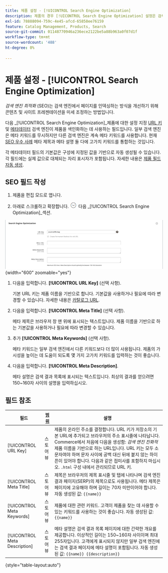 ```yaml
---
title: 제품 설정 - [!UICONTROL Search Engine Optimization]
description: 제품의 경우 [!UICONTROL Search Engine Optimization] 설정은 검색 엔진이 제품을 색인화하는 데 사용하는 URL 키와 메타데이터를 설정합니다.
exl-id: 78888094-759c-4e45-afcd-65858ee76159
feature: Catalog Management, Products, Search
source-git-commit: 01148770946a236ece2122be5a88b963a0f07d1f
workflow-type: tm+mt
source-wordcount: '488'
ht-degree: 0%

---
```


# 제품 설정 - [!UICONTROL Search Engine Optimization]

_검색 엔진 최적화_ (SEO)는 검색 엔진에서 페이지를 인덱싱하는 방식을 개선하기 위해 콘텐츠 및 사이트 프레젠테이션을 미세 조정하는 방법입니다.

다음 _[!UICONTROL Search Engine Optimization]_제품에 대한 설정 지정 [URL 키](catalog-urls.md) 및 [메타데이터](../merchandising-promotions/meta-data.md) 검색 엔진이 제품을 색인화하는 데 사용하는 필드입니다. 일부 검색 엔진은 메타 키워드를 무시하지만 다른 검색 엔진은 계속 메타 키워드를 사용합니다. 현재 [SEO 우수 사례](../merchandising-promotions/seo-overview.md) 메타 제목과 메타 설명 둘 다에 고가치 키워드를 통합하는 것입니다.

각 메타데이터 필드의 기본값은 구성에 지정된 값을 기반으로 자동 생성될 수 있습니다. 각 필드에는 실제 값으로 대체되는 자리 표시자가 포함됩니다. 자세한 내용은 [제품 필드 자동 생성](../configuration-reference/catalog/catalog.md#uicontrol-product-fields-auto-generation).

## SEO 필드 작성

1. 제품을 편집 모드로 엽니다.

1. 아래로 스크롤하고 확장합니다. ![확장 선택기](../assets/icon-display-expand.png) 다음 _[!UICONTROL Search Engine Optimization]_섹션.

![검색 엔진 최적화](./assets/product-search-engine-optimization.png){width="600" zoomable="yes"}


1. 다음을 입력합니다. **[!UICONTROL URL Key]** (선택 사항).

   기본 URL 키는 제품 이름을 기반으로 합니다. 기본값을 사용하거나 필요에 따라 변경할 수 있습니다. 자세한 내용은 [카탈로그 URL](catalog-urls.md).

1. 다음을 입력합니다. **[!UICONTROL Meta Title]** (선택 사항).

   메타 제목은 브라우저 창 맨 위에 표시되는 텍스트입니다. 제품 이름을 기반으로 하는 기본값을 사용하거나 필요에 따라 변경할 수 있습니다.

1. 추가 **[!UICONTROL Meta Keywords]** (선택 사항).

   메타 키워드는 일부 검색 엔진에서 다른 키워드보다 더 많이 사용됩니다. 제품의 가시성을 높이는 데 도움이 되도록 몇 가지 고가치 키워드를 입력하는 것이 좋습니다.

1. 다음을 입력합니다. **[!UICONTROL Meta Description]**.

   메타 설명은 검색 결과 목록에 표시되는 텍스트입니다. 최상의 결과를 얻으려면 150~160자 사이의 설명을 입력하십시오.

## 필드 참조

| 필드 | [범위](../getting-started/websites-stores-views.md#scope-settings) | 설명 |
|--- |--- |------------------|
| [!UICONTROL URL Key] | 스토어 뷰 | 제품의 온라인 주소를 결정합니다. URL 키가 저장소의 기본 URL에 추가되고 브라우저의 주소 표시줄에 나타납니다. Commerce에서 처음에 다음을 생성함: _검색 엔진 친화적_ 제품 이름을 기반으로 하는 URL입니다. URL 키는 모두 소문자여야 하며 문자 사이에 공백 대신 뒤에 붙지 않는 하이픈이 있어야 합니다. 다음과 같은 접미사를 포함하지 마십시오. `.html` 구성 내에서 관리되므로 URL 키. |
| [!UICONTROL Meta Title] | 스토어 뷰 | 제목은 브라우저의 제목 표시줄 및 탭에 나타나며 검색 엔진 결과 페이지(SERP)의 제목으로도 사용됩니다. 메타 제목은 페이지에 고유해야 하며 길이는 70자 미만이어야 합니다. 자동 생성된 값: `{{name}}` |
| [!UICONTROL Meta Keywords] | 스토어 뷰 | 제품에 대한 관련 키워드. 고객이 제품을 찾는 데 사용할 수 있는 키워드를 사용하는 것이 좋습니다. 자동 생성된 값: `{{name}}` |
| [!UICONTROL Meta Description] | 스토어 뷰 | 메타 설명은 검색 결과 목록 페이지에 대한 간략한 개요를 제공합니다. 이상적인 길이는 150~160자 사이이며 최대 255자입니다. 고객에게 표시되지 않지만 일부 검색 엔진에는 검색 결과 페이지에 메타 설명이 포함됩니다. 자동 생성된 값: `{{name}} {{description}}` |

{style="table-layout:auto"}
